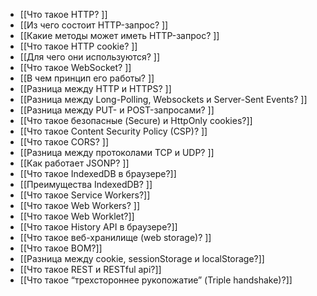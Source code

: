 - [[Что такое HTTP? ]]
- [[Из чего состоит HTTP-запрос? ]]
- [[Какие методы может иметь HTTP-запрос? ]]
- [[Что такое HTTP cookie? ]]
- [[Для чего они используются? ]]
- [[Что такое WebSocket? ]]
- [[В чем принцип его работы? ]]
- [[Разница между HTTP и HTTPS? ]]
- [[Разница между Long-Polling, Websockets и Server-Sent Events? ]]
- [[Разница между PUT- и POST-запросами? ]]
- [[Что такое безопасные (Secure) и HttpOnly cookies?]]
- [[Что такое Content Security Policy (CSP)? ]]
- [[Что такое CORS? ]]
- [[Разница между протоколами TCP и UDP? ]]
- [[Как работает JSONP? ]]
- [[Что такое IndexedDB в браузере?]]
- [[Преимущества IndexedDB? ]]
- [[Что такое Service Workers?]]
- [[Что такое Web Workers? ]]
- [[Что такое Web Worklet?]]
- [[Что такое History API в браузере?]]
- [[Что такое веб-хранилище (web storage)? ]]
- [[Что такое BOM?]]
- [[Разница между cookie, sessionStorage и localStorage?]]
- [[Что такое REST и RESTful api?]]
- [[Что такое “трехстороннее рукопожатие” (Triple handshake)?]]